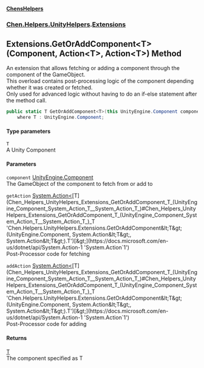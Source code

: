 
#### [ChensHelpers](index 'index')

### [Chen.Helpers.UnityHelpers](Chen_Helpers_UnityHelpers 'Chen.Helpers.UnityHelpers').[Extensions](Chen_Helpers_UnityHelpers_Extensions 'Chen.Helpers.UnityHelpers.Extensions')

## Extensions.GetOrAddComponent&lt;T&gt;(Component, Action&lt;T&gt;, Action&lt;T&gt;) Method
An extension that allows fetching or adding a component through the component of the GameObject.  
This overload contains post-processing logic of the component depending whether it was created or fetched.  
Only used for advanced logic without having to do an if-else statement after the method call.  
```csharp
public static T GetOrAddComponent<T>(this UnityEngine.Component component, System.Action<T> getAction, System.Action<T> addAction)
    where T : UnityEngine.Component;
```

#### Type parameters
<a name='Chen_Helpers_UnityHelpers_Extensions_GetOrAddComponent_T_(UnityEngine_Component_System_Action_T__System_Action_T_)_T'></a>
`T`  
A Unity Component
  

#### Parameters
<a name='Chen_Helpers_UnityHelpers_Extensions_GetOrAddComponent_T_(UnityEngine_Component_System_Action_T__System_Action_T_)_component'></a>
`component` [UnityEngine.Component](https://docs.microsoft.com/en-us/dotnet/api/UnityEngine.Component 'UnityEngine.Component')  
The GameObject of the component to fetch from or add to
  
<a name='Chen_Helpers_UnityHelpers_Extensions_GetOrAddComponent_T_(UnityEngine_Component_System_Action_T__System_Action_T_)_getAction'></a>
`getAction` [System.Action&lt;](https://docs.microsoft.com/en-us/dotnet/api/System.Action-1 'System.Action`1')[T](Chen_Helpers_UnityHelpers_Extensions_GetOrAddComponent_T_(UnityEngine_Component_System_Action_T__System_Action_T_)#Chen_Helpers_UnityHelpers_Extensions_GetOrAddComponent_T_(UnityEngine_Component_System_Action_T__System_Action_T_)_T 'Chen.Helpers.UnityHelpers.Extensions.GetOrAddComponent&lt;T&gt;(UnityEngine.Component, System.Action&lt;T&gt;, System.Action&lt;T&gt;).T')[&gt;](https://docs.microsoft.com/en-us/dotnet/api/System.Action-1 'System.Action`1')  
Post-Processor code for fetching
  
<a name='Chen_Helpers_UnityHelpers_Extensions_GetOrAddComponent_T_(UnityEngine_Component_System_Action_T__System_Action_T_)_addAction'></a>
`addAction` [System.Action&lt;](https://docs.microsoft.com/en-us/dotnet/api/System.Action-1 'System.Action`1')[T](Chen_Helpers_UnityHelpers_Extensions_GetOrAddComponent_T_(UnityEngine_Component_System_Action_T__System_Action_T_)#Chen_Helpers_UnityHelpers_Extensions_GetOrAddComponent_T_(UnityEngine_Component_System_Action_T__System_Action_T_)_T 'Chen.Helpers.UnityHelpers.Extensions.GetOrAddComponent&lt;T&gt;(UnityEngine.Component, System.Action&lt;T&gt;, System.Action&lt;T&gt;).T')[&gt;](https://docs.microsoft.com/en-us/dotnet/api/System.Action-1 'System.Action`1')  
Post-Processor code for adding
  

#### Returns
[T](Chen_Helpers_UnityHelpers_Extensions_GetOrAddComponent_T_(UnityEngine_Component_System_Action_T__System_Action_T_)#Chen_Helpers_UnityHelpers_Extensions_GetOrAddComponent_T_(UnityEngine_Component_System_Action_T__System_Action_T_)_T 'Chen.Helpers.UnityHelpers.Extensions.GetOrAddComponent&lt;T&gt;(UnityEngine.Component, System.Action&lt;T&gt;, System.Action&lt;T&gt;).T')  
The component specified as T
